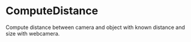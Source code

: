 # ComputeDistance
Compute distance between camera and object with known distance and size with webcamera.

